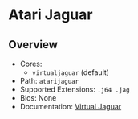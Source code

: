 # Atari Jaguar

## Overview

- Cores:
  - `virtualjaguar` (default)
- Path: `atarijaguar`
- Supported Extensions: `.j64 .jag`
- Bios: None
- Documentation: [Virtual Jaguar](https://docs.libretro.com/library/virtual_jaguar/)